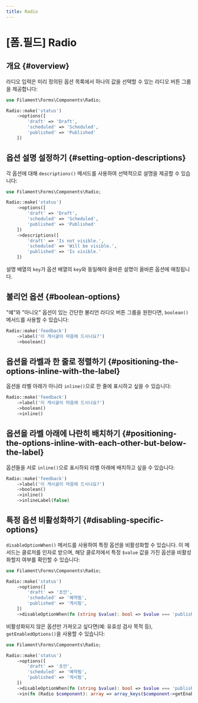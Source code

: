 ```yaml
---
title: Radio
---
```

# [폼.필드] Radio

## 개요 {#overview}

라디오 입력은 미리 정의된 옵션 목록에서 하나의 값을 선택할 수 있는 라디오 버튼 그룹을 제공합니다:

```php
use Filament\Forms\Components\Radio;

Radio::make('status')
    ->options([
        'draft' => 'Draft',
        'scheduled' => 'Scheduled',
        'published' => 'Published'
    ])
```

<AutoScreenshot name="forms/fields/radio/simple" alt="Radio" version="3.x" />

## 옵션 설명 설정하기 {#setting-option-descriptions}

각 옵션에 대해 `descriptions()` 메서드를 사용하여 선택적으로 설명을 제공할 수 있습니다:

```php
use Filament\Forms\Components\Radio;

Radio::make('status')
    ->options([
        'draft' => 'Draft',
        'scheduled' => 'Scheduled',
        'published' => 'Published'
    ])
    ->descriptions([
        'draft' => 'Is not visible.',
        'scheduled' => 'Will be visible.',
        'published' => 'Is visible.'
    ])
```

<AutoScreenshot name="forms/fields/radio/option-descriptions" alt="옵션 설명이 있는 라디오" version="3.x" />

설명 배열의 `key`가 옵션 배열의 `key`와 동일해야 올바른 설명이 올바른 옵션에 매칭됩니다.

## 불리언 옵션 {#boolean-options}

"예"와 "아니오" 옵션이 있는 간단한 불리언 라디오 버튼 그룹을 원한다면, `boolean()` 메서드를 사용할 수 있습니다:

```php
Radio::make('feedback')
    ->label('이 게시글이 마음에 드시나요?')
    ->boolean()
```

<AutoScreenshot name="forms/fields/radio/boolean" alt="불리언 라디오" version="3.x" />

## 옵션을 라벨과 한 줄로 정렬하기 {#positioning-the-options-inline-with-the-label}

옵션을 라벨 아래가 아니라 `inline()`으로 한 줄에 표시하고 싶을 수 있습니다:

```php
Radio::make('feedback')
    ->label('이 게시글이 마음에 드시나요?')
    ->boolean()
    ->inline()
```

<AutoScreenshot name="forms/fields/radio/inline" alt="인라인 라디오" version="3.x" />

## 옵션을 라벨 아래에 나란히 배치하기 {#positioning-the-options-inline-with-each-other-but-below-the-label}

옵션들을 서로 `inline()`으로 표시하되 라벨 아래에 배치하고 싶을 수 있습니다:

```php
Radio::make('feedback')
    ->label('이 게시글이 마음에 드시나요?')
    ->boolean()
    ->inline()
    ->inlineLabel(false)
```

<AutoScreenshot name="forms/fields/radio/inline-under-label" alt="라벨 아래에 나란히 배치된 라디오" version="3.x" />

## 특정 옵션 비활성화하기 {#disabling-specific-options}

`disableOptionWhen()` 메서드를 사용하여 특정 옵션을 비활성화할 수 있습니다. 이 메서드는 클로저를 인자로 받으며, 해당 클로저에서 특정 `$value` 값을 가진 옵션을 비활성화할지 여부를 확인할 수 있습니다:

```php
use Filament\Forms\Components\Radio;

Radio::make('status')
    ->options([
        'draft' => '초안',
        'scheduled' => '예약됨',
        'published' => '게시됨',
    ])
    ->disableOptionWhen(fn (string $value): bool => $value === 'published')
```

<AutoScreenshot name="forms/fields/radio/disabled-option" alt="비활성화된 옵션이 있는 라디오" version="3.x" />

비활성화되지 않은 옵션만 가져오고 싶다면(예: 유효성 검사 목적 등), `getEnabledOptions()`을 사용할 수 있습니다:

```php
use Filament\Forms\Components\Radio;

Radio::make('status')
    ->options([
        'draft' => '초안',
        'scheduled' => '예약됨',
        'published' => '게시됨',
    ])
    ->disableOptionWhen(fn (string $value): bool => $value === 'published')
    ->in(fn (Radio $component): array => array_keys($component->getEnabledOptions()))
```
